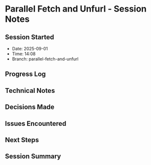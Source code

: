 # Parallel Fetch and Unfurl - Session Notes

## Session Started
- Date: 2025-09-01
- Time: 14:08
- Branch: parallel-fetch-and-unfurl

## Progress Log

## Technical Notes

## Decisions Made

## Issues Encountered

## Next Steps

## Session Summary